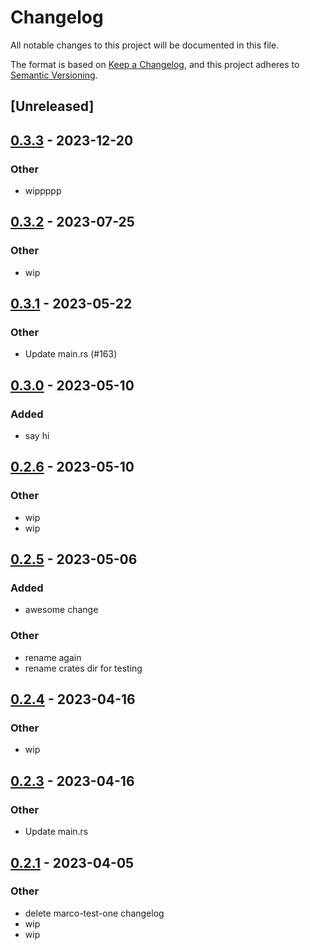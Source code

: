 # Changelog
All notable changes to this project will be documented in this file.

The format is based on [Keep a Changelog](https://keepachangelog.com/en/1.0.0/),
and this project adheres to [Semantic Versioning](https://semver.org/spec/v2.0.0.html).

## [Unreleased]

## [0.3.3](https://github.com/MarcoIeni/rust-workspace-example/compare/marco-test-one-v0.3.2...marco-test-one-v0.3.3) - 2023-12-20

### Other
- wippppp

## [0.3.2](https://github.com/MarcoIeni/rust-workspace-example/compare/marco-test-one-v0.3.1...marco-test-one-v0.3.2) - 2023-07-25

### Other
- wip

## [0.3.1](https://github.com/MarcoIeni/rust-workspace-example/compare/marco-test-one-v0.3.0...marco-test-one-v0.3.1) - 2023-05-22

### Other
- Update main.rs (#163)

## [0.3.0](https://github.com/MarcoIeni/rust-workspace-example/compare/marco-test-one-v0.2.6...marco-test-one-v0.3.0) - 2023-05-10

### Added
- say hi

## [0.2.6](https://github.com/MarcoIeni/rust-workspace-example/compare/marco-test-one-v0.2.5...marco-test-one-v0.2.6) - 2023-05-10

### Other
- wip
- wip

## [0.2.5](https://github.com/MarcoIeni/rust-workspace-example/compare/marco-test-one-v0.2.4...marco-test-one-v0.2.5) - 2023-05-06

### Added
- awesome change

### Other
- rename again
- rename crates dir for testing

## [0.2.4](https://github.com/MarcoIeni/rust-workspace-example/compare/marco-test-one-v0.2.3...marco-test-one-v0.2.4) - 2023-04-16

### Other
- wip

## [0.2.3](https://github.com/MarcoIeni/rust-workspace-example/compare/marco-test-one-v0.2.2...marco-test-one-v0.2.3) - 2023-04-16

### Other
- Update main.rs

## [0.2.1](https://github.com/MarcoIeni/rust-workspace-example/compare/marco-test-one-v0.2.0...marco-test-one-v0.2.1) - 2023-04-05

### Other
- delete marco-test-one changelog
- wip
- wip
